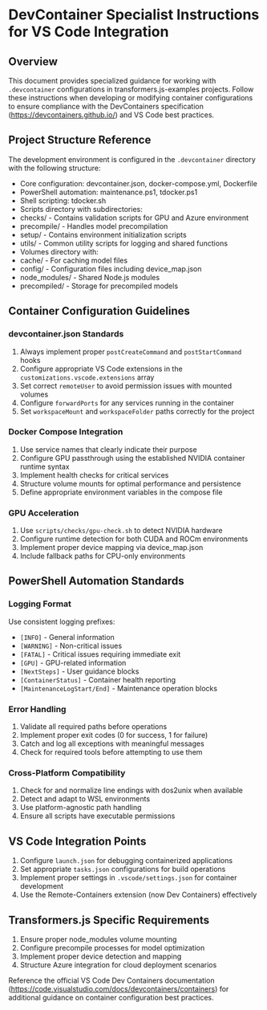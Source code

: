 # DevContainer Specialist Instructions for VS Code Integration

## Overview

This document provides specialized guidance for working with `.devcontainer` configurations in transformers.js-examples projects. Follow these instructions when developing or modifying container configurations to ensure compliance with the DevContainers specification (https://devcontainers.github.io/) and VS Code best practices.

## Project Structure Reference

The development environment is configured in the `.devcontainer` directory with the following structure:

- Core configuration: devcontainer.json, docker-compose.yml, Dockerfile
- PowerShell automation: maintenance.ps1, tdocker.ps1
- Shell scripting: tdocker.sh
- Scripts directory with subdirectories:
- checks/ - Contains validation scripts for GPU and Azure environment
- precompile/ - Handles model precompilation
- setup/ - Contains environment initialization scripts
- utils/ - Common utility scripts for logging and shared functions
- Volumes directory with:
- cache/ - For caching model files
- config/ - Configuration files including device_map.json
- node_modules/ - Shared Node.js modules
- precompiled/ - Storage for precompiled models

## Container Configuration Guidelines

### devcontainer.json Standards

1. Always implement proper `postCreateCommand` and `postStartCommand` hooks
2. Configure appropriate VS Code extensions in the `customizations.vscode.extensions` array
3. Set correct `remoteUser` to avoid permission issues with mounted volumes
4. Configure `forwardPorts` for any services running in the container
5. Set `workspaceMount` and `workspaceFolder` paths correctly for the project

### Docker Compose Integration

1. Use service names that clearly indicate their purpose
2. Configure GPU passthrough using the established NVIDIA container runtime syntax
3. Implement health checks for critical services
4. Structure volume mounts for optimal performance and persistence
5. Define appropriate environment variables in the compose file

### GPU Acceleration

1. Use `scripts/checks/gpu-check.sh` to detect NVIDIA hardware
2. Configure runtime detection for both CUDA and ROCm environments
3. Implement proper device mapping via device_map.json
4. Include fallback paths for CPU-only environments

## PowerShell Automation Standards

### Logging Format

Use consistent logging prefixes:

- `[INFO]` - General information
- `[WARNING]` - Non-critical issues
- `[FATAL]` - Critical issues requiring immediate exit
- `[GPU]` - GPU-related information
- `[NextSteps]` - User guidance blocks
- `[ContainerStatus]` - Container health reporting
- `[MaintenanceLogStart/End]` - Maintenance operation blocks

### Error Handling

1. Validate all required paths before operations
2. Implement proper exit codes (0 for success, 1 for failure)
3. Catch and log all exceptions with meaningful messages
4. Check for required tools before attempting to use them

### Cross-Platform Compatibility

1. Check for and normalize line endings with dos2unix when available
2. Detect and adapt to WSL environments
3. Use platform-agnostic path handling
4. Ensure all scripts have executable permissions

## VS Code Integration Points

1. Configure `launch.json` for debugging containerized applications
2. Set appropriate `tasks.json` configurations for build operations
3. Implement proper settings in `.vscode/settings.json` for container development
4. Use the Remote-Containers extension (now Dev Containers) effectively

## Transformers.js Specific Requirements

1. Ensure proper node_modules volume mounting
2. Configure precompile processes for model optimization
3. Implement proper device detection and mapping
4. Structure Azure integration for cloud deployment scenarios

Reference the official VS Code Dev Containers documentation (https://code.visualstudio.com/docs/devcontainers/containers) for additional guidance on container configuration best practices.
